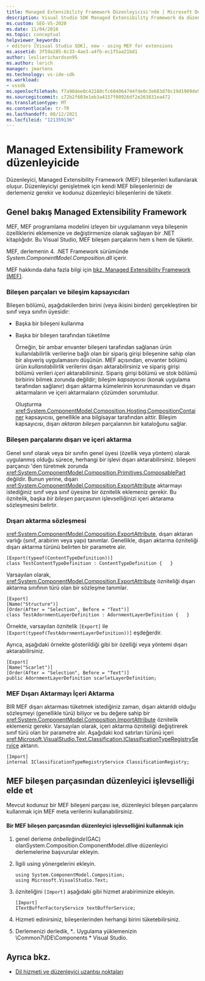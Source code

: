 ```yaml
---
title: Managed Extensibility Framework Düzenleyicisi'nde | Microsoft Docs
description: Visual Studio SDK Managed Extensibility Framework da düzenleyiciyi genişletmek için kendi bileşenlerinizi oluşturmanızı sağlayan Visual Studio öğrenin.
ms.custom: SEO-VS-2020
ms.date: 11/04/2016
ms.topic: conceptual
helpviewer_keywords:
- editors [Visual Studio SDK], new - using MEF for extensions
ms.assetid: 3f59a285-6c33-4ae3-a4fb-ec1f5aa21bd1
author: leslierichardson95
ms.author: lerich
manager: jmartens
ms.technology: vs-ide-sdk
ms.workload:
- vssdk
ms.openlocfilehash: f7a98dee0c42188cfc684064744fde0c3e683d70c19d1909de98669edb46b1af
ms.sourcegitcommit: c72b2f603e1eb3a4157f00926df2e263831ea472
ms.translationtype: MT
ms.contentlocale: tr-TR
ms.lasthandoff: 08/12/2021
ms.locfileid: "121359136"
---
```

# <a name="managed-extensibility-framework-in-the-editor"></a>Managed Extensibility Framework düzenleyicide
Düzenleyici, Managed Extensibility Framework (MEF) bileşenleri kullanılarak oluşur. Düzenleyiciyi genişletmek için kendi MEF bileşenlerinizi de derlemeniz gerekir ve kodunuz düzenleyici bileşenlerini de tüketir.

## <a name="overview-of-the-managed-extensibility-framework"></a>Genel bakış Managed Extensibility Framework
 MEF, MEF programlama modelini izleyen bir uygulamanın veya bileşenin özelliklerini eklemenize ve değiştirmenize olanak sağlayan bir .NET kitaplığıdır. Bu Visual Studio, MEF bileşen parçalarını hem s hem de tüketir.

 MEF, derlemenin 4. .NET Framework sürümünde *System.ComponentModel.Composition.dll* içerir.

 MEF hakkında daha fazla bilgi için [bkz. Managed Extensibility Framework (MEF)](/dotnet/framework/mef/index).

### <a name="component-parts-and-composition-containers"></a>Bileşen parçaları ve bileşim kapsayıcıları
 Bileşen bölümü, aşağıdakilerden birini (veya ikisini birden) gerçekleştiren bir sınıf veya sınıfın üyesidir:

- Başka bir bileşeni kullanma

- Başka bir bileşen tarafından tüketilme

  Örneğin, bir ambar envanter bileşeni tarafından sağlanan ürün kullanılabilirlik verilerine bağlı olan bir sipariş girişi bileşenine sahip olan bir alışveriş uygulamasını düşünün. MEF açısından, envanter bölümü ürün *kullanılabilirlik* verilerini dışarı aktarabilirsiniz ve sipariş girişi bölümü verileri *içeri* aktarabilirsiniz. Sipariş girişi bölümü ve stok bölümü birbirini bilmek zorunda değildir; bileşim *kapsayıcısı* (konak uygulama tarafından sağlanır) dışarı aktarma kümelerinin korunmasından ve dışarı aktarmaların ve içeri aktarmaların çözümden sorumludur.

  Oluşturma <xref:System.ComponentModel.Composition.Hosting.CompositionContainer> kapsayıcısı, genellikle ana bilgisayar tarafından aittir. Bileşim kapsayıcısı, dışarı *aktaran bileşen* parçalarının bir kataloğunu sağlar.

### <a name="export-and-import-component-parts"></a>Bileşen parçalarını dışarı ve içeri aktarma
 Genel sınıf olarak veya bir sınıfın genel üyesi (özellik veya yöntem) olarak uygulanmış olduğu sürece, herhangi bir işlevi dışarı aktarabilirsiniz. bileşeni parçanızı 'den türetmek zorunda <xref:System.ComponentModel.Composition.Primitives.ComposablePart> değildir. Bunun yerine, dışarı <xref:System.ComponentModel.Composition.ExportAttribute> aktarmayı istediğiniz sınıf veya sınıf üyesine bir öznitelik eklemeniz gerekir. Bu öznitelik, başka *bir bileşen* parçasının işlevselliğinizi içeri aktarama sözleşmesini belirtir.

### <a name="the-export-contract"></a>Dışarı aktarma sözleşmesi
 <xref:System.ComponentModel.Composition.ExportAttribute>, dışarı aktaran varlığı (sınıf, arabirim veya yapı) tanımlar. Genellikle, dışarı aktarma özniteliği dışarı aktarma türünü belirten bir parametre alır.

```
[Export(typeof(ContentTypeDefinition))]
class TestContentTypeDefinition : ContentTypeDefinition {   }
```

 Varsayılan olarak, <xref:System.ComponentModel.Composition.ExportAttribute> özniteliği dışarı aktarma sınıfının türü olan bir sözleşme tanımlar.

```
[Export]
[Name("Structure")]
[Order(After = "Selection", Before = "Text")]
class TestAdornmentLayerDefinition : AdornmentLayerDefinition {   }
```

 Örnekte, varsayılan öznitelik `[Export]` ile `[Export(typeof(TestAdornmentLayerDefinition))]` eşdeğerdir.

 Ayrıca, aşağıdaki örnekte gösterildiği gibi bir özelliği veya yöntemi dışarı aktarabilirsiniz.

```
[Export]
[Name("Scarlet")]
[Order(After = "Selection", Before = "Text")]
public AdornmentLayerDefinition scarletLayerDefinition;
```

### <a name="import-a-mef-export"></a>MEF Dışarı Aktarmayı İçeri Aktarma
 BIR MEF dışarı aktarması tüketmek istediğiniz zaman, dışarı aktarıldı olduğu sözleşmeyi (genellikle türü) biliyor ve bu değere sahip bir <xref:System.ComponentModel.Composition.ImportAttribute> öznitelik eklemeniz gerekir. Varsayılan olarak, içeri aktarma özniteliği değiştirerek sınıf türü olan bir parametre alır. Aşağıdaki kod satırları türünü içeri <xref:Microsoft.VisualStudio.Text.Classification.IClassificationTypeRegistryService> aktarın.

```
[Import]
internal IClassificationTypeRegistryService ClassificationRegistry;
```

## <a name="get-editor-functionality-from-a-mef-component-part"></a>MEF bileşen parçasından düzenleyici işlevselliği elde et
 Mevcut kodunuz bir MEF bileşeni parçası ise, düzenleyici bileşen parçalarını kullanmak için MEF meta verilerini kullanabilirsiniz.

#### <a name="to-consume-editor-functionality-from-a-mef-component-part"></a>Bir MEF bileşen parçasından düzenleyici işlevselliğini kullanmak için

1. genel derleme *önbelleğinde*(GAC) olanSystem.Composition.ComponentModel.dllve düzenleyici derlemelerine başvurular ekleyin.

2. İlgili using yönergelerini ekleyin.

    ```
    using System.ComponentModel.Composition;
    using Microsoft.VisualStudio.Text;
    ```

3. özniteliğini `[Import]` aşağıdaki gibi hizmet arabiriminize ekleyin.

    ```
    [Import]
    ITextBufferFactoryService textBufferService;
    ```

4. Hizmeti edinirsiniz, bileşenlerinden herhangi birini tüketebilirsiniz.

5. Derlemenizi derledik, *.. Uygulama yüklemenizin \Common7\IDE\Components \* Visual Studio.

## <a name="see-also"></a>Ayrıca bkz.
- [Dil hizmeti ve düzenleyici uzantısı noktaları](../extensibility/language-service-and-editor-extension-points.md)
